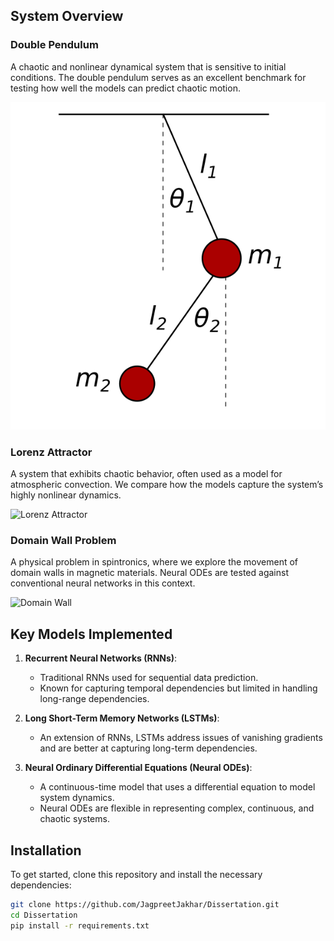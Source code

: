 
## System Overview

### Double Pendulum
A chaotic and nonlinear dynamical system that is sensitive to initial conditions. The double pendulum serves as an excellent benchmark for testing how well the models can predict chaotic motion.

![Double Pendulum](images/double_pendulum.png)

### Lorenz Attractor
A system that exhibits chaotic behavior, often used as a model for atmospheric convection. We compare how the models capture the system’s highly nonlinear dynamics.

![Lorenz Attractor](images/lorenz_attractor.png)

### Domain Wall Problem
A physical problem in spintronics, where we explore the movement of domain walls in magnetic materials. Neural ODEs are tested against conventional neural networks in this context.

![Domain Wall](images/domain_wall.png)

## Key Models Implemented

1. **Recurrent Neural Networks (RNNs)**:
   - Traditional RNNs used for sequential data prediction.
   - Known for capturing temporal dependencies but limited in handling long-range dependencies.

2. **Long Short-Term Memory Networks (LSTMs)**:
   - An extension of RNNs, LSTMs address issues of vanishing gradients and are better at capturing long-term dependencies.

3. **Neural Ordinary Differential Equations (Neural ODEs)**:
   - A continuous-time model that uses a differential equation to model system dynamics.
   - Neural ODEs are flexible in representing complex, continuous, and chaotic systems.

## Installation

To get started, clone this repository and install the necessary dependencies:

```bash
git clone https://github.com/JagpreetJakhar/Dissertation.git
cd Dissertation
pip install -r requirements.txt
